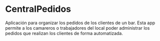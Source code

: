 # CentralPedidos
Aplicación para organizar los pedidos de los clientes de un bar. Esta app permite a los camareros o trabajadores del local poder administrar los pedidos que realizan los clientes de forma automatizada.
